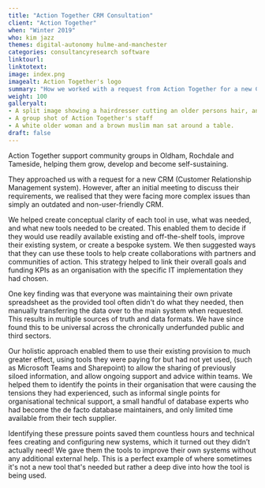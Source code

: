 ```yaml
---
title: "Action Together CRM Consultation"
client: "Action Together"
when: "Winter 2019"
who: kim jazz
themes: digital-autonomy hulme-and-manchester
categories: consultancyresearch software
linktourl:
linktotext:
image: index.png
imagealt: Action Together's logo
summary: "How we worked with a request from Action Together for a new CRM to help them develop a broader strategy and structure to best run the digital facets of their organisation."
weight: 100
galleryalt:
- A split image showing a hairdresser cutting an older persons hair, and some young adults in a classroom setting
- A group shot of Action Together's staff
- A white older woman and a brown muslim man sat around a table.
draft: false
---
```


Action Together support community groups in Oldham, Rochdale and Tameside, helping them grow, develop and become self-sustaining.

They approached us with a request for a new CRM (Customer Relationship Management system). However, after an initial meeting to discuss their requirements, we realised that they were facing more complex issues than simply an outdated and non-user-friendly CRM.

We helped create conceptual clarity of each tool in use, what was needed, and what new tools needed to be created. This enabled them to decide if they would use readily available existing and off-the-shelf tools, improve their existing system, or create a bespoke system. We then suggested ways that they can use these tools to help create collaborations with partners and communities of action. This strategy helped to link their overall goals and funding KPIs as an organisation with the specific IT implementation they had chosen.

One key finding was that everyone was maintaining their own private spreadsheet as the provided tool often didn't do what they needed, then manually transferring the data over to the main system when requested. This results in multiple sources of truth and data formats. We have since found this to be universal across the chronically underfunded public and third sectors.

Our holistic approach enabled them to use their existing provision to much greater effect, using tools they were paying for but had not yet used, (such as Microsoft Teams and Sharepoint) to allow the sharing of previously siloed information, and allow ongoing support and advice within teams. We helped them to identify the points in their organisation that were causing the tensions they had experienced, such as informal single points for organisational technical support, a small handful of database experts who had become the de facto database maintainers, and only limited time available from their tech supplier.

Identifying these pressure points saved them countless hours and technical fees creating and configuring new systems, which it turned out they didn’t actually need! We gave them the tools to improve their own systems without any additional external help. This is a perfect example of where sometimes it's not a new tool that's needed but rather a deep dive into how the tool is being used.
